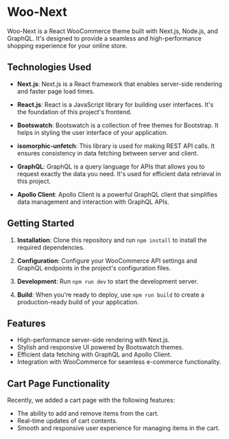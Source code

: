 # Woo-Next

Woo-Next is a React WooCommerce theme built with Next.js, Node.js, and GraphQL. It's designed to provide a seamless and high-performance shopping experience for your online store.

## Technologies Used

- **Next.js**: Next.js is a React framework that enables server-side rendering and faster page load times.

- **React.js**: React is a JavaScript library for building user interfaces. It's the foundation of this project's frontend.

- **Bootswatch**: Bootswatch is a collection of free themes for Bootstrap. It helps in styling the user interface of your application.

- **isomorphic-unfetch**: This library is used for making REST API calls. It ensures consistency in data fetching between server and client.

- **GraphQL**: GraphQL is a query language for APIs that allows you to request exactly the data you need. It's used for efficient data retrieval in this project.

- **Apollo Client**: Apollo Client is a powerful GraphQL client that simplifies data management and interaction with GraphQL APIs.

## Getting Started

1. **Installation**: Clone this repository and run `npm install` to install the required dependencies.

2. **Configuration**: Configure your WooCommerce API settings and GraphQL endpoints in the project's configuration files.

3. **Development**: Run `npm run dev` to start the development server.

4. **Build**: When you're ready to deploy, use `npm run build` to create a production-ready build of your application.

## Features

- High-performance server-side rendering with Next.js.
- Stylish and responsive UI powered by Bootswatch themes.
- Efficient data fetching with GraphQL and Apollo Client.
- Integration with WooCommerce for seamless e-commerce functionality.

## Cart Page Functionality

Recently, we added a cart page with the following features:

- The ability to add and remove items from the cart.
- Real-time updates of cart contents.
- Smooth and responsive user experience for managing items in the cart.
